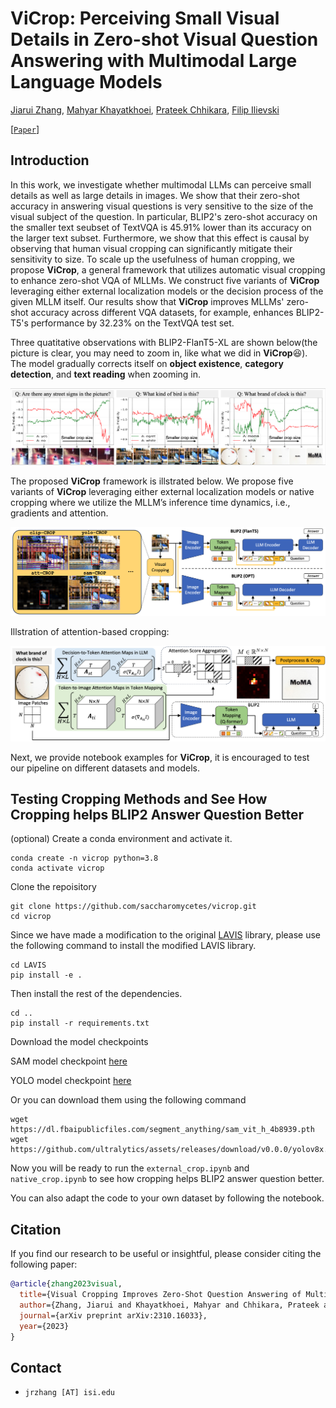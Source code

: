 # ViCrop: Perceiving Small Visual Details in Zero-shot Visual Question Answering with Multimodal Large Language Models

[Jiarui Zhang](https://saccharomycetes.github.io/), [Mahyar Khayatkhoei](https://mahyarkoy.github.io/), [Prateek Chhikara](https://www.prateekchhikara.com/), [Filip Ilievski](https://www.ilievski.info/)

[[`Paper`]](https://arxiv.org/abs/2310.16033)


## Introduction

In this work, we investigate whether multimodal LLMs can perceive small details as well as large details in images. We show that their zero-shot accuracy in answering visual questions is very sensitive to the size of the visual subject of the question. In particular, BLIP2's zero-shot accuracy on the smaller text seubset of TextVQA is $45.91\%$ lower than its accuracy on the larger text subset. Furthermore, we show that this effect is causal by observing that human visual cropping can significantly mitigate their sensitivity to size. To scale up the usefulness of human cropping, we propose **ViCrop**, a general framework that utilizes automatic visual cropping to enhance zero-shot VQA of MLLMs. We construct five variants of **ViCrop** leveraging either external localization models or the decision process of the given MLLM itself. Our results show that **ViCrop** improves MLLMs' zero-shot accuracy across different VQA datasets, for example, enhances BLIP2-T5's performance by $32.23\%$ on the TextVQA test set.

Three quatitative observations with BLIP2-FlanT5-XL are shown below(the picture is clear, you may need to zoom in, like what we did in **ViCrop**😆). The model gradually corrects itself on **object existence**, **category detection**, and **text reading** when zooming in.

![](figures/motivation.png)

The proposed **ViCrop** framework is illstrated below. We propose five variants of **ViCrop** leveraging either external localization models or native cropping where we utilize the MLLM’s inference time dynamics, i.e., gradients and attention.

![](figures/method.png)

Illstration of attention-based cropping:

![](figures/att.png)

Next, we provide notebook examples for **ViCrop**, it is encouraged to test our pipeline on different datasets and models.

## Testing Cropping Methods and See How Cropping helps BLIP2 Answer Question Better

(optional) Create a conda environment and activate it.

```
conda create -n vicrop python=3.8
conda activate vicrop
```

Clone the repoisitory

```
git clone https://github.com/saccharomycetes/vicrop.git
cd vicrop
```

Since we have made a modification to the original [LAVIS](https://github.com/salesforce/LAVIS) library, please use the following command to install the modified LAVIS library.

```
cd LAVIS
pip install -e .
```

Then install the rest of the dependencies.

```
cd ..
pip install -r requirements.txt
``````

Download the model checkpoints

SAM model checkpoint [here](https://dl.fbaipublicfiles.com/segment_anything/sam_vit_h_4b8939.pth)

YOLO model checkpoint [here](https://github.com/ultralytics/assets/releases/download/v0.0.0/yolov8x.pt)

Or you can download them using the following command

```
wget https://dl.fbaipublicfiles.com/segment_anything/sam_vit_h_4b8939.pth
wget https://github.com/ultralytics/assets/releases/download/v0.0.0/yolov8x.pt
```

Now you will be ready to run the `external_crop.ipynb` and `native_crop.ipynb` to see how cropping helps BLIP2 answer question better.

You can also adapt the code to your own dataset by following the notebook.

## Citation

If you find our research to be useful or insightful, please consider citing the following paper:

```bibtex
@article{zhang2023visual,
  title={Visual Cropping Improves Zero-Shot Question Answering of Multimodal Large Language Models},
  author={Zhang, Jiarui and Khayatkhoei, Mahyar and Chhikara, Prateek and Ilievski, Filip},
  journal={arXiv preprint arXiv:2310.16033},
  year={2023}
}
```

## Contact

-   `jrzhang [AT] isi.edu`